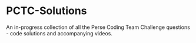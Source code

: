 # PCTC-Solutions
An in-progress collection of all the Perse Coding Team Challenge questions - code solutions and accompanying videos.
